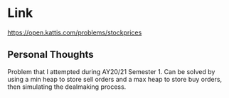 # Link

https://open.kattis.com/problems/stockprices

## Personal Thoughts

Problem that I attempted during AY20/21 Semester 1. Can be solved by using a min heap to store sell orders and a max heap to store buy orders, then simulating the dealmaking process.


